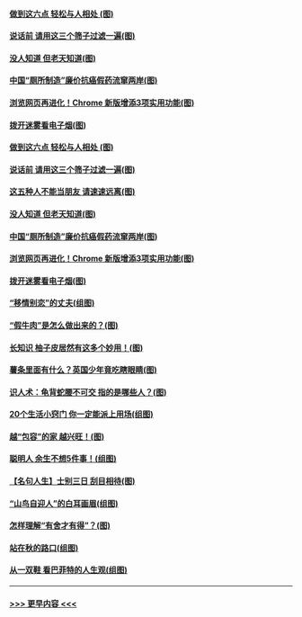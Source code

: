 #### [做到这六点 轻松与人相处 (图)](../pages/p8/907429.md?t=09190411) 
#### [说话前 请用这三个筛子过滤一遍(图)](../pages/p8/906928.md?t=09190411) 
#### [没人知道 但老天知道(图)](../pages/p8/907731.md?t=09190411) 
#### [中国“厕所制造”廉价抗癌假药流窜两岸(图)](../pages/p8/907723.md?t=09190411) 
#### [浏览网页再进化！Chrome 新版增添3项实用功能(图)](../pages/p8/907714.md?t=09190411) 
#### [拨开迷雾看电子烟(图)](../pages/p8/907427.md?t=09190411) 
#### [做到这六点 轻松与人相处 (图)](../pages/p8/907429.md?t=09190411) 
#### [说话前 请用这三个筛子过滤一遍(图)](../pages/p8/906928.md?t=09190411) 
#### [这五种人不能当朋友 请速速远离(图)](../pages/p8/907726.md?t=09190411) 
#### [没人知道 但老天知道(图)](../pages/p8/907731.md?t=09190411) 
#### [中国“厕所制造”廉价抗癌假药流窜两岸(图)](../pages/p8/907723.md?t=09190411) 
#### [浏览网页再进化！Chrome 新版增添3项实用功能(图)](../pages/p8/907714.md?t=09190411) 
#### [拨开迷雾看电子烟(图)](../pages/p8/907427.md?t=09190411) 
#### [“移情别恋”的丈夫(组图)](../pages/p8/907644.md?t=09190411) 
#### [“假牛肉”是怎么做出来的？(图)](../pages/p8/907668.md?t=09190411) 
#### [长知识 柚子皮居然有这多个妙用！(图)](../pages/p8/907425.md?t=09190411) 
#### [薯条里面有什么？英国少年竟吃瞎眼睛(图)](../pages/p8/907381.md?t=09190411) 
#### [识人术：龟背蛇腰不可交 指的是哪些人？(图)](../pages/p8/907503.md?t=09190411) 
#### [20个生活小窍门 你一定能派上用场(组图)](../pages/p8/907510.md?t=09190411) 
#### [越“包容”的家 越兴旺！(图)](../pages/p8/907328.md?t=09190411) 
#### [聪明人 余生不想5件事！(组图)](../pages/p8/907364.md?t=09190411) 
#### [【名句人生】士别三日 刮目相待(图)](../pages/p8/906988.md?t=09190411) 
#### [“山鸟自迎人”的白耳画眉(组图)](../pages/p8/907332.md?t=09190411) 
#### [怎样理解“有舍才有得”？(图)](../pages/p8/906872.md?t=09190411) 
#### [站在秋的路口(组图)](../pages/p8/906914.md?t=09190411) 
#### [从一双鞋 看巴菲特的人生观(组图)](../pages/p8/907311.md?t=09190411) 

----
#### [ >>> 更早内容 <<< ](../indexes/p8-earlier.md)
